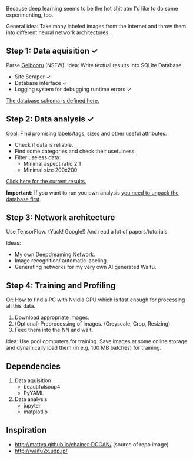 Because deep learning seems to be the hot shit atm I'd like to do some experimenting, too.

General idea: Take many labeled images from the Internet and throw them into different neural network architectures.

Step 1: Data aquisition ✓
--------------
Parse [Gelbooru](http://gelbooru.com/) (NSFW).
Idea: Write textual results into SQLite Database. 
* Site Scraper ✓
* Database interface ✓
* Logging system for debugging runtime errors ✓

[The database schema is defined here.](src/create_tables.sql)

Step 2: Data analysis ✓
--------------
Goal: Find promising labels/tags, sizes and other useful attributes.
- Check if data is reliable.
- Find some categories and check their usefulness.
- Filter useless data:
    - Minimal aspect ratio 2:1
    - Minimal size 200x200

[Click here for the current results.](results/README.md)

**Important:** If you want to run you own analysis [you need to unpack the database first](data/README.md).

Step 3: Network architecture
--------------
Use TensorFlow. (Yuck! Google!)
And read a lot of papers/tutorials.

Ideas: 
* My own [Deepdreaming](https://en.wikipedia.org/wiki/Deepdreaming) Network.
* Image recognition/ automatic labeling.
* Generating networks for my very own AI generated Waifu.

Step 4: Training and Profiling
--------------
Or: How to find a PC with Nvidia GPU which is fast enough for processing all this data.
1. Download appropriate images.
2. (Optional) Preprocessing of images. (Greyscale, Crop, Resizing)
3. Feed them into the NN and wait.

Idea: Use pool computers for training. 
Save images at some online storage and dynamically load them (in e.g. 100 MB batches) for training.

Dependencies
--------------
1. Data aquisition
    * beautifulsoup4
    * PyYAML
2. Data analysis
    * jupyter
    * matplotlib

Inspiration
--------------
* http://mattya.github.io/chainer-DCGAN/ (source of repo image)
* http://waifu2x.udp.jp/
